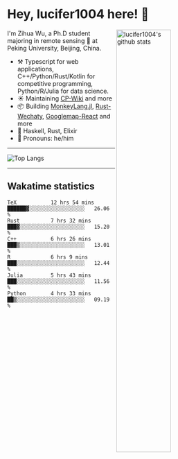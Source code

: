 # Hey, lucifer1004 here! :wave:

<img width="50%" align="right" alt="lucifer1004's github stats" src="https://github-readme-stats.vercel.app/api?username=lucifer1004&show_icons=true">

I'm Zihua Wu, a Ph.D student majoring in remote sensing :satellite: at Peking University, Beijing, China.

- :hammer_and_pick: Typescript for web applications, C++/Python/Rust/Kotlin for competitive programming, Python/R/Julia for data science.
- :sunny: Maintaining [CP-Wiki](https://cp-wiki.vercel.app) and more 
- :package: Building [MonkeyLang.jl](https://github.com/lucifer1004/MonkeyLang.jl), [Rust-Wechaty](https://github.com/wechaty/rust-wechaty), [Googlemap-React](https://github.com/googlemap-react/googlemap-react) and more
- :seedling: Haskell, Rust, Elixir
- :man: Pronouns: he/him

---

![Top Langs](https://github-readme-stats.vercel.app/api/top-langs/?username=lucifer1004&layout=compact)

---

## Wakatime statistics

<!--START_SECTION:waka-->

```text
TeX           12 hrs 54 mins  ██████▓░░░░░░░░░░░░░░░░░░   26.06 %
Rust          7 hrs 32 mins   ███▓░░░░░░░░░░░░░░░░░░░░░   15.20 %
C++           6 hrs 26 mins   ███▒░░░░░░░░░░░░░░░░░░░░░   13.01 %
R             6 hrs 9 mins    ███░░░░░░░░░░░░░░░░░░░░░░   12.44 %
Julia         5 hrs 43 mins   ███░░░░░░░░░░░░░░░░░░░░░░   11.56 %
Python        4 hrs 33 mins   ██▒░░░░░░░░░░░░░░░░░░░░░░   09.19 %
```

<!--END_SECTION:waka-->

